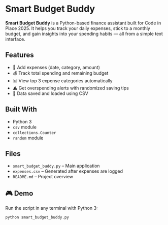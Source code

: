 # Smart Budget Buddy

**Smart Budget Buddy** is a Python-based finance assistant built for Code in Place 2025. It helps you track your daily expenses, stick to a monthly budget, and gain insights into your spending habits — all from a simple text interface.

## Features

- 📝 Add expenses (date, category, amount)
- 💰 Track total spending and remaining budget
- 📊 View top 3 expense categories automatically
- ⚠️ Get overspending alerts with randomized saving tips
- 💾 Data saved and loaded using CSV

## Built With

- Python 3
- `csv` module
- `collections.Counter`
- `random` module

## Files

- `smart_budget_buddy.py` – Main application
- `expenses.csv` – Generated after expenses are logged
- `README.md` – Project overview

## 🎮 Demo

Run the script in any terminal with Python 3:
```bash
python smart_budget_buddy.py
